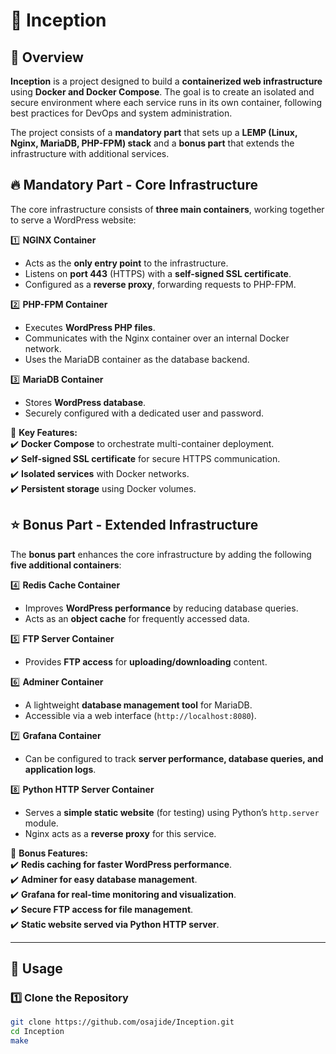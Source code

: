 # 🐳 Inception

## 📌 Overview
**Inception** is a project designed to build a **containerized web infrastructure** using **Docker and Docker Compose**. The goal is to create an isolated and secure environment where each service runs in its own container, following best practices for DevOps and system administration.  

The project consists of a **mandatory part** that sets up a **LEMP (Linux, Nginx, MariaDB, PHP-FPM) stack** and a **bonus part** that extends the infrastructure with additional services.

## 🔥 Mandatory Part - Core Infrastructure
The core infrastructure consists of **three main containers**, working together to serve a WordPress website:  

1️⃣ **NGINX Container**  
   - Acts as the **only entry point** to the infrastructure.  
   - Listens on **port 443** (HTTPS) with a **self-signed SSL certificate**.  
   - Configured as a **reverse proxy**, forwarding requests to PHP-FPM.  

2️⃣ **PHP-FPM Container**  
   - Executes **WordPress PHP files**.  
   - Communicates with the Nginx container over an internal Docker network.  
   - Uses the MariaDB container as the database backend.  

3️⃣ **MariaDB Container**  
   - Stores **WordPress database**.  
   - Securely configured with a dedicated user and password.  

🚀 **Key Features:**  
✔️ **Docker Compose** to orchestrate multi-container deployment.  
✔️ **Self-signed SSL certificate** for secure HTTPS communication.  
✔️ **Isolated services** with Docker networks.  
✔️ **Persistent storage** using Docker volumes.  

## ⭐ Bonus Part - Extended Infrastructure  
The **bonus part** enhances the core infrastructure by adding the following **five additional containers**:  

4️⃣ **Redis Cache Container**  
   - Improves **WordPress performance** by reducing database queries.  
   - Acts as an **object cache** for frequently accessed data.  

5️⃣ **FTP Server Container**  
   - Provides **FTP access** for **uploading/downloading** content.  

6️⃣ **Adminer Container**  
   - A lightweight **database management tool** for MariaDB.  
   - Accessible via a web interface (`http://localhost:8080`).  

7️⃣ **Grafana Container**  
   - Can be configured to track **server performance, database queries, and application logs**.  

8️⃣ **Python HTTP Server Container**  
   - Serves a **simple static website** (for testing) using Python’s `http.server` module.  
   - Nginx acts as a **reverse proxy** for this service.  

🚀 **Bonus Features:**  
✔️ **Redis caching for faster WordPress performance**.  
✔️ **Adminer for easy database management**.  
✔️ **Grafana for real-time monitoring and visualization**.  
✔️ **Secure FTP access for file management**.  
✔️ **Static website served via Python HTTP server**.


---

## 🚀 Usage  

### 1️⃣ Clone the Repository  
```bash
git clone https://github.com/osajide/Inception.git
cd Inception
make
